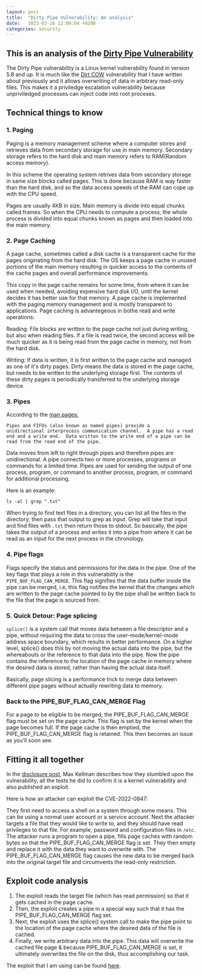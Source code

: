 ```yaml
---
layout: post
title:  "Dirty Pipe Vulnerability: An analysis"
date:   2023-03-16 12:00:04 +0200
categories: security
---
```


## This is an analysis of the [Dirty Pipe Vulnerability](https://dirtypipe.cm4all.com/)

The Dirty Pipe vulnerability is a Linux kernel vulnerability found in version 5.8 and up. It is much like the [Dirt COW](https://tsitsiflora.github.io/dirty-cow/) vulnerability that I have written about previously and it allows overwriting of data in arbitrary read-only files. This makes it a priviledge escalation vulnerability because unpriviledged processes can inject code into root proceses. 

## Technical things to know

### 1. Paging

Paging is a memory management scheme where a computer stores and retrieves data from secondary storage for use in main memory. Secondary storage refers to the hard disk and main memory refers to RAM(Random access memory).

In this scheme the operating system retrives data from secondary storage in same size blocks called pages. This is done because RAM is way faster than the hard disk, and so the data access speeds of the RAM can cope up with the CPU speed. 

Pages are usually 4KB in size. Main memory is divide into equal chunks called frames. So when the CPU needs to compute a process, the whole process is divided into equal chunks known as pages and then loaded into the main memory.

### 2. Page Caching

A page cache, sometimes called a disk cache is a transparent cache for the pages originating from the hard disk. The OS keeps a page cache in unused portions of the main memory resulting in quicker access to the contents of the cache pages and overall performance improvements. 

This copy in the page cache remains for some time, from where it can be used when needed, avoiding expensive hard disk I/O, until the kernel decides it has better use for that memory. A page cache is implemented with the paging memory management and is mostly transparent to applications. Page caching is advantegeous in bothe read and write operations:

Reading: File blocks are written to the page cache not just during writing, but also when reading files. If a file is read twice, the second access will be much quicker as it is being read from the page cache in memory, not from the hard disk.

Writing: If data is written, it is first written to the page cache and managed as one of it's dirty pages. Dirty means the data is stored in the page cache, but needs to be written to the underlying storage first. The contents of these dirty pages is periodically transferred to the underlying storage device. 

### 3. Pipes

According to the [man pages: ](https://man7.org/linux/man-pages/man7/pipe.7.html)

    Pipes and FIFOs (also known as named pipes) provide a
    unidirectional interprocess communication channel.  A pipe has a read end and a write end.  Data written to the write end of a pipe can be read from the read end of the pipe.

Data moves from left to right through pipes and therefore pipes are unidirectional. A pipe connects two or more processes, programs or commands for a limited time. Pipes are used for sending the output of one process, program, or command to another process, program, or command for additional processing.

Here is an example:

    ls -al | grep ".txt"

When trying to find text files in a directory, you can list all the files in the directory, then pass that output to grep as input. Grep will take that input and find files with `.txt` then return those to stdout. So basically, the pipe takes the output of a process and writes it into a pipe from where it can be read as an input for the next process in the chronology.

### 4. Pipe flags

Flags specify the status and permissions for the data in the pipe. One of the key flags that plays a role in this vulnerability is the `PIPE_BUF_FLAG_CAN_MERGE`. This flag signifies that the data buffer inside the pipe can be merged, i.e, this flag notifies the kernel that the changes which are written to the page cache pointed to by the pipe shall be written back to the file that the page is sourced from.

### 5. Quick Detour: Page splicing

`splice()` is a system call that moves data between a file descriptor and a pipe, without requiring the data to cross the user-mode/kernel-mode address space boundary, which results in better performance. On a higher level, splice() does this by not moving the actual data into the pipe, but the whereabouts or the reference to that data into the pipe. Now the pipe contains the reference to the location of the page cache in memory where the desired data is stored, rather than having the actual data itself. 

Basically, page slicing is a performance trick to merge data between different pipe pages without actually rewriting data to memory.

### Back to the PIPE_BUF_FLAG_CAN_MERGE Flag

For a page to be eligible to be merged, the PIPE_BUF_FLAG_CAN_MERGE flag must be set on the page cache. This flag is set by the kernel when the page becomes full. If the page cache is then emptied, the PIPE_BUF_FLAG_CAN_MERGE flag is retained. This then becomes an issue as you’ll soon see.

## Fitting it all together

In the [disclosure post](https://dirtypipe.cm4all.com/), Max Kellman describes how they stumbled upon the vulnerability, all the tests he did to confirm it is a kernel vulnerability and also published an exploit. 

Here is how an attacker can exploit the CVE-2022-0847:

They first need to access a shell on a system through some means. This can be using a normal user account or a service account. Next the attacker targets a file that they would like to write to, and they should have read privileges to that file. For example, password and configuration files in `/etc`. The attacker runs a program to open a pipe, fills page caches with random bytes so that the PIPE_BUF_FLAG_CAN_MERGE flag is set. They then empty and replace it with the data they want to overwrite with.  The PIPE_BUF_FLAG_CAN_MERGE flag causes the new data to be merged back into the original target file and circumvents the read-only restriction.

## Exploit code analysis

1. The exploit reads the target file (which has read permission) so that it gets cached in the page cache.
2. Then, the exploit creates a pipe in a special way such that it has the PIPE_BUF_FLAG_CAN_MERGE flag set.
3. Next, the exploit uses the splice() system call to make the pipe point to the location of the page cache where the desired data of the file is cached.
4. Finally, we write arbitrary data into the pipe. This data will overwrite the cached file page & because PIPE_BUF_FLAG_CAN_MERGE is set, it ultimately overwrites the file on the disk, thus accomplishing our task.

The exploit that I am using can be found [here](https://github.com/Arinerron/CVE-2022-0847-DirtyPipe-Exploit).